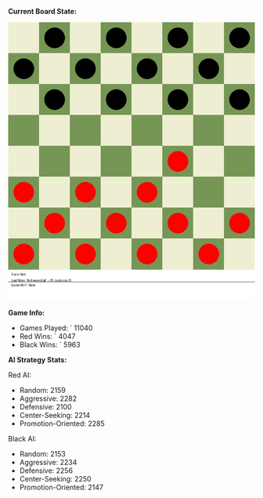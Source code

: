 
**Current Board State:**  
<!-- START_GIF -->
![Checkers Game](./checkers_game.gif)
<!-- END_GIF -->

**Game Info:**  
- Games Played: `<!-- GAMES_PLAYED --> 11040
- Red Wins: `<!-- RED_WINS --> 4047
- Black Wins: `<!-- BLACK_WINS --> 5963

<!-- AI_STATS -->
**AI Strategy Stats:**

Red AI:
- Random: 2159
- Aggressive: 2282
- Defensive: 2100
- Center-Seeking: 2214
- Promotion-Oriented: 2285

Black AI:
- Random: 2153
- Aggressive: 2234
- Defensive: 2256
- Center-Seeking: 2250
- Promotion-Oriented: 2147
